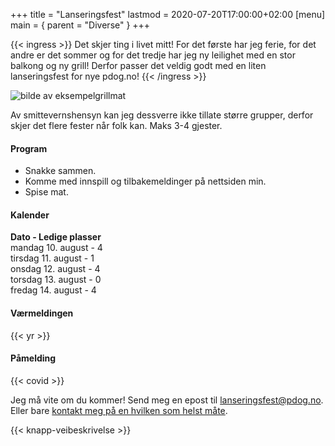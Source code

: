 +++
title = "Lanseringsfest"
lastmod = 2020-07-20T17:00:00+02:00
[menu]
main = { parent = "Diverse" }
+++

{{< ingress >}}
Det skjer ting i livet mitt! For det første har jeg ferie, for det andre er det sommer og for det
tredje har jeg ny leilighet med en stor balkong og ny grill! Derfor passer det veldig godt med en
liten lanseringsfest for nye pdog.no!
{{< /ingress >}}

![bilde av eksempelgrillmat](../../grillmat.jpeg "Eksempel på grillmat")

Av smittevernshensyn kan jeg dessverre ikke tillate større grupper, derfor skjer det flere fester
når folk kan. Maks 3-4 gjester.

#### Program

- Snakke sammen.
- Komme med innspill og tilbakemeldinger på nettsiden min.
- Spise mat.

#### Kalender

**Dato - Ledige plasser**  
mandag 10. august - 4  
tirsdag 11. august - 1  
onsdag 12. august - 4  
torsdag 13. august - 0  
fredag 14. august - 4  

#### Værmeldingen

{{< yr >}}

#### Påmelding

{{< covid >}}

Jeg må vite om du kommer! Send meg en epost til <a
href="mailto:lanseringsfest@pdog.no">lanseringsfest@pdog.no</a>. Eller bare <a
href="../../kontaktinfo">kontakt meg på en hvilken som helst måte</a>.

{{< knapp-veibeskrivelse >}}
